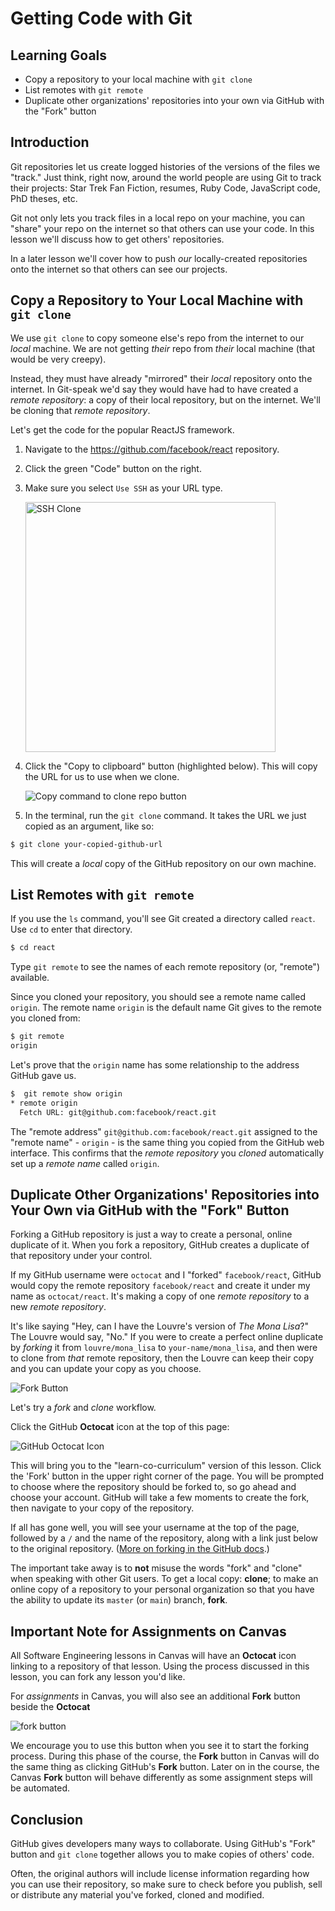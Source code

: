 # Getting Code with Git

## Learning Goals

- Copy a repository to your local machine with `git clone`
- List remotes with `git remote`
- Duplicate other organizations' repositories into your own via GitHub with the "Fork" button

## Introduction

Git repositories let us create logged histories of the versions of the files
we "track." Just think, right now, around the world people are using Git
to track their projects: Star Trek Fan Fiction, resumes, Ruby Code, JavaScript
code, PhD theses, etc.

Git not only lets you track files in a local repo on your machine, you can "share"
your repo on the internet so that others can use your code. In this lesson
we'll discuss how to get others' repositories.

In a later lesson we'll cover how to push _our_ locally-created repositories onto the
internet so that others can see our projects.

## Copy a Repository to Your Local Machine with `git clone`

We use `git clone` to copy someone else's repo from the internet to our _local_ machine.
We are not getting _their_ repo from _their_ local machine (that would be very creepy).

Instead, they must have
already "mirrored" their _local_ repository onto the internet. In Git-speak we'd say
they would have had to have created a _remote repository_: a copy of their local repository,
but on the internet. We'll be cloning that _remote repository_.

Let's get the code for the popular ReactJS framework.

1.  Navigate to the https://github.com/facebook/react repository.
2.  Click the green "Code" button on the right.
3.  Make sure you select `Use SSH` as your URL type.

    <img src="https://curriculum-content.s3.amazonaws.com/git-clone-using-ssh.png" width="400px" alt="SSH Clone">

4.  Click the "Copy to clipboard" button (highlighted below). This will copy the
    URL for us to use when we clone.

    <img src="https://curriculum-content.s3.amazonaws.com/copy-clone-command-button.png" alt="Copy command to clone repo button">

5.  In the terminal, run the `git clone` command. It takes the URL we just copied as an argument, like so:

```bash
$ git clone your-copied-github-url
```

This will create a _local_ copy of the GitHub repository on our own machine.

## List Remotes with `git remote`

If you use the `ls` command, you'll see Git created a directory called
`react`. Use `cd` to enter that directory.

```bash
$ cd react
```

Type `git remote` to see the names of each remote repository (or, "remote") available.

Since you cloned your repository, you should see a remote name called `origin`. The remote
name `origin` is the default name Git gives to the remote you cloned from:

```bash
$ git remote
origin
```

Let's prove that the `origin` name has some relationship to the address GitHub gave us.

```bash
$  git remote show origin
* remote origin
  Fetch URL: git@github.com:facebook/react.git
```

The "remote address" `git@github.com:facebook/react.git` assigned to the
"remote name" - `origin` - is the same thing you copied from the
GitHub web interface. This confirms that the _remote repository_ you
_cloned_ automatically set up a _remote name_ called `origin`.

## Duplicate Other Organizations' Repositories into Your Own via GitHub with the "Fork" Button

Forking a GitHub repository is just a way to create a personal, online duplicate
of it. When you fork a repository, GitHub creates a duplicate of that repository
under your control.

If my GitHub username were `octocat` and I "forked" `facebook/react`, GitHub would
copy the remote repository `facebook/react` and create it under my name as
`octocat/react`. It's making a copy of one _remote repository_ to a new _remote
repository_.

It's like saying "Hey, can I have the Louvre's version of _The Mona Lisa_?" The
Louvre would say, "No." If you were to create a perfect online duplicate by _forking_
it from `louvre/mona_lisa` to `your-name/mona_lisa`, and then were to clone
from _that_ remote repository, then the Louvre can keep their copy and you can
update your copy as you choose.

![Fork Button](http://readme-pics.s3.amazonaws.com/fork_button.jpg)

Let's try a _fork_ and _clone_ workflow.

Click the GitHub **Octocat** icon at the top of this page:

![GitHub Octocat Icon](https://curriculum-content.s3.amazonaws.com/git-logo-gray.png)

This will bring you to the "learn-co-curriculum" version of this lesson. Click the
'Fork' button in the upper right corner of the page. You will be prompted to
choose where the repository should be forked to, so go ahead and choose your
account. GitHub will take a few moments to create the fork, then navigate to
your copy of the repository. 

If all has gone well, you will see your username at
the top of the page, followed by a `/` and the name of the repository, along
with a link just below to the original repository. ([More on forking in the GitHub docs](https://help.github.com/enterprise/2.2/user/articles/fork-a-repo/).)

The important take away is to **not** misuse the words "fork" and "clone" when speaking
with other Git users. To get a local copy: **clone**; to make an online copy of
a repository to your personal organization so that you have the ability to
update its `master` (or `main`) branch, **fork**.

## Important Note for Assignments on Canvas 

All Software Engineering lessons in Canvas will have an **Octocat** icon linking to a
repository of that lesson. Using the process discussed in this lesson, you can fork any
lesson you'd like.

For _assignments_ in Canvas, you will also see an additional **Fork** button beside the **Octocat**

![fork button](https://curriculum-content.s3.amazonaws.com/fork-link.png)

We encourage you to use this button when you see it to start the forking process. During this phase of
the course, the **Fork** button in Canvas will do the same thing as clicking GitHub's **Fork** button.
Later on in the course, the Canvas **Fork** button will behave differently as some assignment steps will 
be automated.

## Conclusion

GitHub gives developers many ways to collaborate. Using GitHub's "Fork" button and `git clone` together allows you to make copies of others' code.

Often, the original authors will include license information regarding how you
can use their repository, so make sure to check before you publish, sell or
distribute any material you've forked, cloned and modified.
